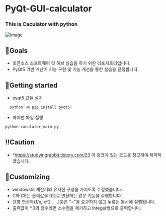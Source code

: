 # PyQt-GUI-calculator
### This is Caculator with python    
![image](https://github.com/FhRh/PyQt_Calculator/assets/48638700/2917f7b7-ffc7-4690-bb84-5fdc88d54c70)



## 🎯Goals
- 오픈소스 소프트웨어 깃 허브 실습을 하기 위한 리포지토리입니다.
- PyQt5 기반 계산기 기능 구현 및 기능 개선을 통한 실습을 진행합니다.

## 👀Getting started
- pyqt5 묘듈 설치

```gradle
  python -m pip install pyqt5)
```


- 파이썬 파일 실행

```gradle
python caculator_main.py
```

## ‼️Caution
- *https://studyingrabbit.tistory.com/23 이 링크에 있는 코드를 참고하여 제작하였습니다.

## 🤔Customizing
- windows의 계산기와 유사한 구성을 가지도록 수정했습니다.
- C와 CE는 출력값을 0으로 변환하는 같은 기능을 수행합니다.
- 단항 연산자(1/x, x^2 . . .)등은 "="을 요구하지 않고 누르는 동시에 실행됩니다.
- 출력값이 *.0의 정수라면 소수점을 제거하고 Integer형으로 출력합니다.


